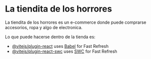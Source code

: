 # La tiendita de los horrores

La tiendita de los horrores es un e-commerce donde puede comprarse accesorios, ropa y algo de electronica.

Lo que puede hacerse dentro de la tienda es:

- [@vitejs/plugin-react](https://github.com/vitejs/vite-plugin-react/blob/main/packages/plugin-react/README.md) uses [Babel](https://babeljs.io/) for Fast Refresh
- [@vitejs/plugin-react-swc](https://github.com/vitejs/vite-plugin-react-swc) uses [SWC](https://swc.rs/) for Fast Refresh
